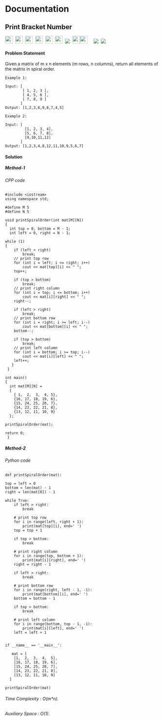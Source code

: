 # Documentation

## Print Bracket Number

<a><img src= "https://img.shields.io/badge/-Amazon-navy" height="25" >&nbsp;&nbsp;<img src= "https://img.shields.io/badge/-Adobe-blue" height="25">&nbsp;&nbsp;<img src= "https://img.shields.io/badge/-Oracle-navy" height="25">&nbsp;&nbsp;<img src= "https://img.shields.io/badge/-Paytm-navy" height="25">&nbsp;&nbsp;<img src= "https://img.shields.io/badge/-Microsoft-navy" height="25">&nbsp;&nbsp;<img src= "https://img.shields.io/badge/-Snapdeal-Yellow" height="25">&nbsp;&nbsp;<img src= "https://img.shields.io/badge/-Leetcode-navy" >&nbsp;&nbsp;<img src= "https://img.shields.io/badge/-geeksforgeeks-violet" height="25"><img src= "https://img.shields.io/badge/-Interviewbit-purple" height="25">&nbsp;&nbsp;
&nbsp;&nbsp;<img src= "https://img.shields.io/badge/-CPP-red">&nbsp;&nbsp;<img src= "https://img.shields.io/badge/-Python-brightgreen"></a>


#### Problem Statement 
Given a matrix of m x n elements (m rows, n columns), return all elements of the matrix in spiral order.

    Example 1:
    
    Input: [
            [ 1, 2, 3 ],
            [ 4, 5, 6 ],
            [ 7, 8, 9 ]
           ]
    Output: [1,2,3,6,9,8,7,4,5]      
    
    Example 2:
    
    Input: [
             [1, 2, 3, 4],
             [5, 6, 7, 8],
             [9,10,11,12]
           ]
    Output: [1,2,3,4,8,12,11,10,9,5,6,7]
    

#### Solution
##### Method-1      
###### CPP code
    #include <iostream>
    using namespace std;

    #define M 5
    #define N 5

    void printSpiralOrder(int mat[M][N])
    {
	  int top = 0, bottom = M - 1;
	  int left = 0, right = N - 1;

	while (1)
	{
		if (left > right)
			break;
		// print top row
		for (int i = left; i <= right; i++)
			cout << mat[top][i] << " ";
		top++;

		if (top > bottom)
			break;
		// print right column
		for (int i = top; i <= bottom; i++)
			cout << mat[i][right] << " ";
		right--;

		if (left > right)
			break;
		// print bottom row
		for (int i = right; i >= left; i--)
			cout << mat[bottom][i] << " ";
		bottom--;

		if (top > bottom)
			break;
		// print left column
		for (int i = bottom; i >= top; i--)
			cout << mat[i][left] << " ";
		left++;
	   }
     }

    int main()
    {
	  int mat[M][N] =
	  {
		{ 1,  2,  3,  4, 5},
		{16, 17, 18, 19, 6},
		{15, 24, 25, 20, 7},
		{14, 23, 22, 21, 8},
		{13, 12, 11, 10, 9}
	  };

	printSpiralOrder(mat);

	return 0;
     }

##### Method-2
###### Python code
    def printSpiralOrder(mat):

	top = left = 0
	bottom = len(mat) - 1
	right = len(mat[0]) - 1

	while True:
		if left > right:
			break

		# print top row
		for i in range(left, right + 1):
			print(mat[top][i], end=' ')
		top = top + 1

		if top > bottom:
			break

		# print right column
		for i in range(top, bottom + 1):
			print(mat[i][right], end=' ')
		right = right - 1

		if left > right:
			break

		# print bottom row
		for i in range(right, left - 1, -1):
			print(mat[bottom][i], end=' ')
		bottom = bottom - 1

		if top > bottom:
			break

		# print left column
		for i in range(bottom, top - 1, -1):
			print(mat[i][left], end=' ')
		left = left + 1


    if __name__ == '__main__':

	   mat = [
		[1,  2,  3,  4,  5],
		[16, 17, 18, 19, 6],
		[15, 24, 25, 20, 7],
		[14, 23, 22, 21, 8],
		[13, 12, 11, 10, 9]
	  ]

	printSpiralOrder(mat)

  ###### Time Complexity : O(m*n).
  ###### Auxiliary Space : O(1).
